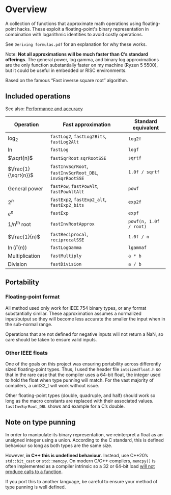 # Overview
A collection of functions that approximate math operations using floating-point hacks. 
These exploit a floating-point's binary representation in combination with logarithmic identities to avoid costly operations.

See `Deriving formulas.pdf` for an explanation for why these works.

Note: **Not all approximations will be much faster than C’s standard offerings**. 
The general power, log gamma, and binary log approximations are the only function substantially faster on my machine (Ryzen 5 5500), but it could be useful in embedded or RISC environments.

Based on the famous “Fast inverse square root” algorithm.

## Included operations
See also: [Performance and accuracy](perf_and_accuracy.md)

| Operation  | Fast approximation | Standard equivalent |
| - | - | - |
| $`\log_2{}`$  | `fastLog2`, `fastLog2Bits`, `fastLog2Alt`  | `log2f` |
| $`\ln{}`$ | `fastLog` | `logf` |
| $`\sqrt{n}`$ | `fastSqrRoot` `sqrRootSSE` | `sqrtf` |
| $`\frac{1}{\sqrt{n}}`$  | `fastInvSqrRoot`, `fastInvSqrRoot_DBL`, `invSqrRootSSE`  | `1.0f / sqrtf` |
| General power | `fastPow`, `fastPowAlt`, `fastPowAltAlt` | `powf` |
| $`2^n`$ | `fastExp2`, `fastExp2_alt`, `fastExp2_bits` | `exp2f` |
| $`e^n`$ | `fastExp` | `expf` |
| 1/n<sup>th</sup> root | `fastInvRootApprox` | `powf(n, 1.0f / root)` |
| $`\frac{1}{n}`$ | `fastReciprocal`, `reciprocalSSE` | `1.0f / n` |
| $`\ln{(\Gamma{(n)})}`$ | `fastLogGamma` | `lgammaf` |
| Multiplication | `fastMultiply` | `a * b` |
| Division | `fastDivision` | `a / b` |

## Portability
### Floating-point format
All method used only work for IEEE 754 binary types, or any format substantially similar. 
These approximation assumes a normalized input/output so they will become less accurate the smaller the input when in the sub-normal range.

Operations that are not defined for negative inputs will not return a NaN, so care should be taken to ensure valid inputs.

### Other IEEE floats
One of the goals on this project was ensuring portability across differently sized floating-point types.
Thus, I used the header file `intsizedfloat.h` so that in the rare case that the compiler uses a 64-bit float, the integer used to hold the float when type punning will match. 
For the vast majority of compilers, a uint32_t will work without issue.

Other floating-point types (double, quadruple, and half) should work so long as the macro constants are replaced with their associated values. 
`fastInvSqrRoot_DBL` shows and example for a C’s double.


## Note on type punning
In order to manipulate its binary representation, we reinterpret a float as an unsigned integer using a union. 
According to the C standard, this is defined behaviour so long as both types are the same size. 

However, **in C++ this is undefined behaviour**. Instead, use C++20’s `std::bit_cast` or `std::memcpy`. 
On modern C/C++ compilers, `memcpy()` is often implemented as a compiler intrinsic so a 32 or 64-bit load [will not produce calls to a function](https://godbolt.org/z/oxhvYTTav).

If you port this to another language, be careful to ensure your method of type punning is well defined.
